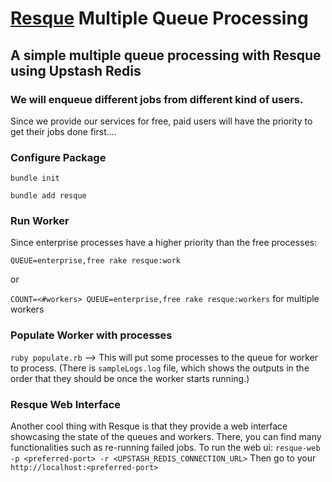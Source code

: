 # [Resque](https://github.com/resque/resque) Multiple Queue Processing

## A simple multiple queue processing with Resque using Upstash Redis

### We will enqueue different jobs from different kind of users.
Since we provide our services for free, paid users will have the priority to get their jobs done first....


### Configure Package
`bundle init`

`bundle add resque`

### Run Worker
Since enterprise processes have a higher priority than the free processes:

`QUEUE=enterprise,free rake resque:work`

or

`COUNT=<#workers> QUEUE=enterprise,free rake resque:workers` for multiple workers


### Populate Worker with processes
`ruby populate.rb` --> This will put some processes to the queue for worker to process.
(There is `sampleLogs.log` file, which shows the outputs in the order that they should be once the worker starts running.)


### Resque Web Interface
Another cool thing with Resque is that they provide a web interface showcasing the state of the queues and workers. There, you can find many functionalities such as re-running failed jobs. To run the web ui:
`resque-web -p <preferred-port> -r <UPSTASH_REDIS_CONNECTION_URL>`
Then go to your `http://localhost:<preferred-port>`

